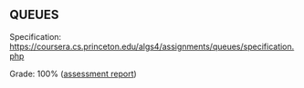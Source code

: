 ## QUEUES

Specification: https://coursera.cs.princeton.edu/algs4/assignments/queues/specification.php

Grade: 100% ([assessment report](../submissions/part1/week2.1/README.md))
